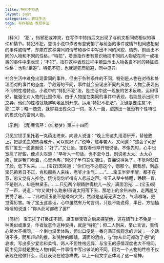 ```yaml
---
title: 特犯不犯法
layout: post
categories: 表现手法
tags: 写作基础 表现手法
---
```


〔释义〕 “犯”，指冒犯或冲突，在写作中特指后文出现了与前文相同或相似的事件和情节。特犯不犯，意谓小说中作者有意安排了与前面的事件或情节相同或相似的事件或情节，却能在这种类同的情节和事件中写出不同的风貌、情韵，刻画出不同的人物和不同的性格。“特犯”，着重指作者有意识地把不同的人物放在同一或相类的事件中来表现；“不犯”，指在这种表现过程中能显示出人物各自不同的特征或性格；也称“相避”。特犯不犯，也就是犯而能避，同中见异。

社会生活中难免出现雷同的事件，但由于各种条件的不同，特别是人物在对待和处理面对的事件的态度、手段等的不同，事件就会呈现出不同的风貌，人物会表现出不同的性格特点。小说中的“特犯不犯”法，是生活中这一现象的艺术反映。运用得好，能强化对人物的比照作用，由于人物是在类同的事件中表现，若能显示出同中之异，他们的性格就能鲜明地区别开来。运用“特犯不犯法”，关键是要注意“不犯”二字；略一疏忽，就容易出现众口一词，多人一面，塑造出一批没有个性特征的模式化的雷同人物。

〔示例〕 (清)曹雪芹：《红楼梦》第三十四回

只见宝钗手里托着一丸药走进来，向袭人说道：“晚上把这丸用酒研开，替他敷上，把那淤血的热毒散开，可以就好了。”说毕，递与袭人。又问道：“这会子可好些?”宝玉一面道谢说：“好了。”又让坐。宝钗看他睁开眼说话，不像先时，心中也宽慰了好些，便点头叹道：“早听人一句话，也不至今日。别说老太太、太太心疼，就是我们看着，心里也疼。”刚说了半句又忙咽住，自悔说得急了，不觉得就红了脸，低下头来。……(宝钗)因笑道：“你们也不必怨这个，怨那个。据我想，到底宝兄弟素日不正，肯和那些人来往，老爷才生气……。”……宝玉半梦半醒，都不在意，忽又觉有人推他，恍恍惚惚听得有人悲戚之声。宝玉从梦中惊醒，睁眼一看，不是别人，却是林黛玉。……只见两个眼睛肿得桃儿一般，满面泪光……(宝玉)叹了一声，说道：“你又做什么跑来!虽说太阳落下去，那地上的余热未散，走两趟又要受了暑。……”此时黛玉虽不是嚎啕大哭，然越是这等无声之泣，气噎喉堵，更觉得厉害。听了宝玉这番话，心中虽然有万句言词，只是不能说得，半日，方抽抽噎噎的说道：“你从此可都改了罢!”

〔简析〕 宝玉挨了打卧床不起，黛玉继宝钗之后来探望他，这在情节上不免是一种类似或重复，作者故意作这种安排，就是“特犯”；但二人到来，举止言谈，表情心绪大不相同，一个倒也温柔体贴，但出口便是一番充满正统观念的训诫；一个话语不多，而那轻轻的推，和哭肿的眼睛，满面的泪痕，与“你从此可都改了吧!”的哀求，写出多少爱恋和柔情。两人不但性格迥异，与宝玉的感情深度也大不相同。同中见异就是要在人物作同一件事情中写出做法的不同。因为一个人物的性格不仅表现在他做什么，而且表现在他怎样做。以上一段文字正体现了这一精神。 